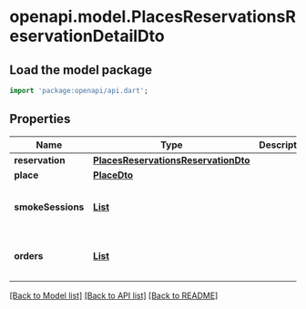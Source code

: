 # openapi.model.PlacesReservationsReservationDetailDto

## Load the model package
```dart
import 'package:openapi/api.dart';
```

## Properties
Name | Type | Description | Notes
------------ | ------------- | ------------- | -------------
**reservation** | [**PlacesReservationsReservationDto**](PlacesReservationsReservationDto.md) |  | [optional] 
**place** | [**PlaceDto**](PlaceDto.md) |  | [optional] 
**smokeSessions** | [**List<SmokeSessionSimpleDto>**](SmokeSessionSimpleDto.md) |  | [optional] [default to const []]
**orders** | [**List<HookahOrderDto>**](HookahOrderDto.md) |  | [optional] [default to const []]

[[Back to Model list]](../README.md#documentation-for-models) [[Back to API list]](../README.md#documentation-for-api-endpoints) [[Back to README]](../README.md)


